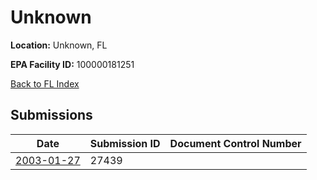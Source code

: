 # Unknown

**Location:** Unknown, FL

**EPA Facility ID:** 100000181251

[Back to FL Index](../../index.md)

## Submissions

| Date | Submission ID | Document Control Number |
|------|--------------|-------------------------|
| [2003-01-27](submissions/27439.md) | 27439 |  |
